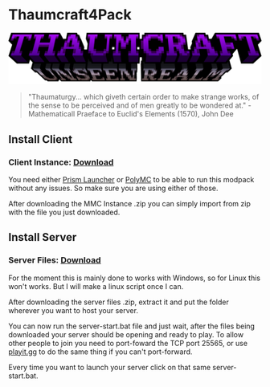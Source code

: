 # Thaumcraft4Pack

![Thaumcraft4Pack](https://github.com/PufferTeam/Thaumcraft4Pack/raw/refs/heads/dev/config/txloader/forceload/custommainmenu/textures/gui/thaumcraft_unseen_realm_title.png)

> "Thaumaturgy... which giveth certain order to make strange works, of the sense to be perceived and of men greatly to be wondered at." - Mathematicall Praeface to Euclid's Elements (1570), John Dee

## Install Client
### Client Instance: [Download](https://github.com/PufferTeam/Thaumcraft4Pack/raw/refs/heads/dev/Thaumcraft4Pack.zip)

You need either [Prism Launcher](https://prismlauncher.org/) or [PolyMC](https://polymc.org/) to be able to run this modpack without any issues. So make sure you are using either of those.

After downloading the MMC Instance .zip you can simply import from zip with the file you just downloaded.
## Install Server
### Server Files: [Download](https://github.com/PufferTeam/Thaumcraft4Pack/raw/refs/heads/dev/Thaumcraft4Pack-Server.zip)
For the moment this is mainly done to works with Windows, so for Linux this won't works. But I will make a linux script once I can.

After downloading the server files .zip, extract it and put the folder wherever you want to host your server.

You can now run the server-start.bat file and just wait, after the files being downloaded your server should be opening and ready to play. To allow other people to join you need to port-foward the TCP port 25565, or use [playit.gg](http://playit.gg/) to do the same thing if you can't port-forward.

Every time you want to launch your server click on that same server-start.bat.